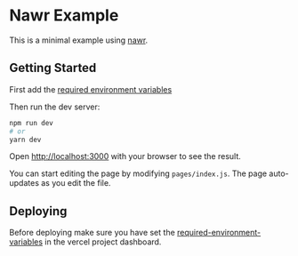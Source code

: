 # Nawr Example

This is a minimal example using [nawr](https://github.com/hobochild/nawr).

## Getting Started

First add the [required environment variables](https://github.com/hobochild/nawr#required-environment-variables)

Then run the dev server:

```bash
npm run dev
# or
yarn dev
```

Open [http://localhost:3000](http://localhost:3000) with your browser to see the result.

You can start editing the page by modifying `pages/index.js`. The page auto-updates as you edit the file.

## Deploying

Before deploying make sure you have set the [required-environment-variables](https://github.com/hobochild/nawr#required-environment-variables) in the vercel project dashboard.

